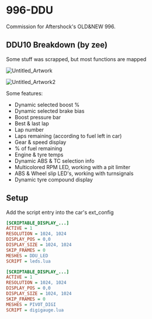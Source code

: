 # 996-DDU
Commission for Aftershock's OLD&NEW 996.

## DDU10 Breakdown (by zee)

Some stuff was scrapped, but most functions are mapped

![Untitled_Artwork](https://github.com/plus-and-other-arithmetic-operations/996-DDU/assets/88043761/0c015c03-0117-40ef-84d1-f0adbca74888)

![Untitled_Artwork2](https://github.com/plus-and-other-arithmetic-operations/996-DDU/assets/88043761/6aa9d67a-44be-473c-8f03-184107d029f5)

Some features:

- Dynamic selected boost %
- Dynamic selected brake bias
- Boost pressure bar
- Best & last lap
- Lap number
- Laps remaining (according to fuel left in car)
- Gear & speed display
- % of fuel remaining
- Engine & tyre temps
- Dynamic ABS & TC selection info
- Multicolored RPM LED, working with a pit limiter
- ABS & Wheel slip LED's, working with turnsignals
- Dynamic tyre compound display

## Setup

Add the script entry into the car's ext_config

```ini
[SCRIPTABLE_DISPLAY_...]
ACTIVE = 1
RESOLUTION = 1024, 1024
DISPLAY_POS = 0,0  
DISPLAY_SIZE = 1024, 1024
SKIP_FRAMES = 0
MESHES = DDU_LED
SCRIPT = leds.lua

[SCRIPTABLE_DISPLAY_...]
ACTIVE = 1
RESOLUTION = 1024, 1024
DISPLAY_POS = 0,0  
DISPLAY_SIZE = 1024, 1024
SKIP_FRAMES = 0
MESHES = PIVOT_DIGI
SCRIPT = digigauge.lua
```

